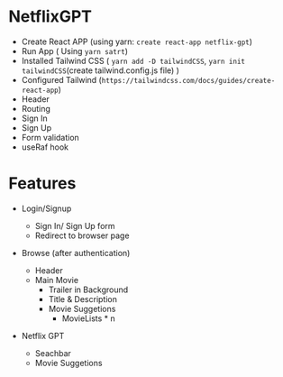 # NetflixGPT

- Create React APP (using yarn: `create react-app netflix-gpt`)
- Run App ( Using `yarn satrt`)
- Installed Tailwind CSS ( `yarn add -D tailwindCSS`, `yarn init tailwindCSS`(create tailwind.config.js file) )
- Configured Tailwind (`https://tailwindcss.com/docs/guides/create-react-app`)
- Header
- Routing
- Sign In
- Sign Up
- Form validation
- useRaf hook

# Features

- Login/Signup

  - Sign In/ Sign Up form
  - Redirect to browser page

- Browse (after authentication)

  - Header
  - Main Movie
    - Trailer in Background
    - Title & Description
    - Movie Suggetions
      - MovieLists \* n

- Netflix GPT
  - Seachbar
  - Movie Suggetions

